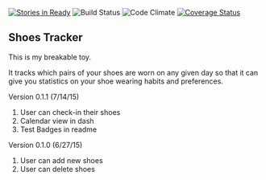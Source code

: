 [![Stories in Ready](https://badge.waffle.io/PVUL/shoes_tracker.png?label=ready&title=Ready)](https://waffle.io/PVUL/shoes_tracker)
![Build Status](https://codeship.com/projects/a4b802d0-0741-0133-711b-7ed36be266d6/status?branch=master)
![Code Climate](https://codeclimate.com/github/PVUL/shoes_tracker.png)
[![Coverage Status](https://coveralls.io/repos/PVUL/shoes_tracker/badge.svg?branch=master&service=github)](https://coveralls.io/github/PVUL/shoes_tracker?branch=master)

Shoes Tracker
--
This is my breakable toy.

It tracks which pairs of your shoes are worn on any given day
so that it can give you statistics on your shoe wearing habits and preferences.

Version 0.1.1
(7/14/15)

1. User can check-in their shoes
2. Calendar view in dash
3. Test Badges in readme

Version 0.1.0
(6/27/15)

1. User can add new shoes
2. User can delete shoes
